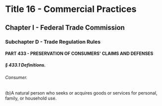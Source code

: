 
# Title 16 - Commercial Practices
## Chapter I - Federal Trade Commission
### Subchapter D - Trade Regulation Rules
#### PART 433 - PRESERVATION OF CONSUMERS' CLAIMS AND DEFENSES
##### § 433.1 Definitions.
###### Consumer.

(b)A natural person who seeks or acquires goods or services for personal, family, or household use.
